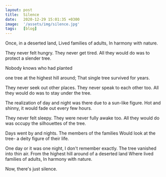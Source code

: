 ```yaml
---
layout: post
title:  Silence
date:   2020-12-29 15:01:35 +0300
image:  '/assets/img/silence.jpg'
tags:   [blog]
---
```

Once, in a deserted land,
Lived families of adults,
In harmony with nature.

They never felt hungry.
They never get tired.
All they would do was 
to protect a slender tree.

Nobody knows who had planted 

one tree at the highest hill around;
That single tree survived for years.

They never seek out other places.
They never speak to each other too.
All they would do was
to stay under the tree.

The realization of day and night 
was there due to a sun-like figure.
Hot and shinny, it would fade out 
every few hours.

They never felt sleepy.
They were never fully awake too. 
All they would do was 
occupy the silhouettes of the tree.

Days went by and nights. 
The members of the families
Would look at the tree-
a deity figure of their life.

One day or it was one night, 
I don't remember exactly.
The tree vanished into thin air.
From the highest hill around
of a deserted land
Where lived families of adults,
In harmony with nature.

Now, there's just silence.
